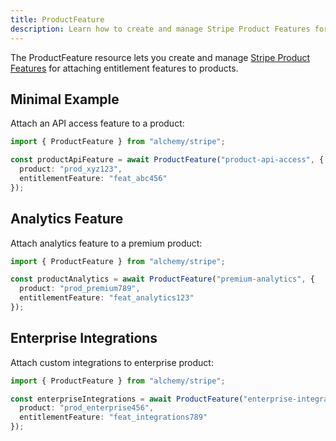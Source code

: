 ```yaml
---
title: ProductFeature
description: Learn how to create and manage Stripe Product Features for attaching entitlements to products using Alchemy.
---
```



The ProductFeature resource lets you create and manage [Stripe Product Features](https://stripe.com/docs/api/product_features) for attaching entitlement features to products.

## Minimal Example

Attach an API access feature to a product:

```ts
import { ProductFeature } from "alchemy/stripe";

const productApiFeature = await ProductFeature("product-api-access", {
  product: "prod_xyz123",
  entitlementFeature: "feat_abc456"
});
```

## Analytics Feature

Attach analytics feature to a premium product:

```ts
import { ProductFeature } from "alchemy/stripe";

const productAnalytics = await ProductFeature("premium-analytics", {
  product: "prod_premium789",
  entitlementFeature: "feat_analytics123"
});
```

## Enterprise Integrations

Attach custom integrations to enterprise product:

```ts
import { ProductFeature } from "alchemy/stripe";

const enterpriseIntegrations = await ProductFeature("enterprise-integrations", {
  product: "prod_enterprise456",
  entitlementFeature: "feat_integrations789"
});
```
